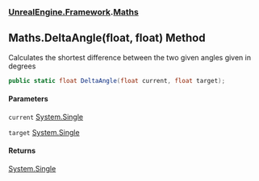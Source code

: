 ### [UnrealEngine.Framework](UnrealEngine_Framework.md 'UnrealEngine.Framework').[Maths](Maths.md 'UnrealEngine.Framework.Maths')
## Maths.DeltaAngle(float, float) Method
Calculates the shortest difference between the two given angles given in degrees  
```csharp
public static float DeltaAngle(float current, float target);
```
#### Parameters
<a name='UnrealEngine_Framework_Maths_DeltaAngle(float_float)_current'></a>
`current` [System.Single](https://docs.microsoft.com/en-us/dotnet/api/System.Single 'System.Single')  
  
<a name='UnrealEngine_Framework_Maths_DeltaAngle(float_float)_target'></a>
`target` [System.Single](https://docs.microsoft.com/en-us/dotnet/api/System.Single 'System.Single')  
  
#### Returns
[System.Single](https://docs.microsoft.com/en-us/dotnet/api/System.Single 'System.Single')  
